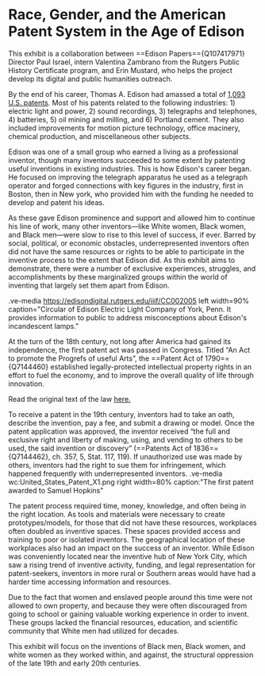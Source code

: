 # Race, Gender, and the American Patent System in the Age of Edison

This exhibit is a collaboration between ==Edison Papers=={Q107417971} Director Paul Israel, intern Valentina Zambrano from the Rutgers Public History Certificate program, and Erin Mustard, who helps the project develop its digital and public humanities outreach.

By the end of his career, Thomas A. Edison had amassed a total of [1,093 U.S. patents](https://archive.org/details/edison-patent). Most of his patents related to the following industries: 1) electric light and power, 2) sound recordings, 3) telegraphs and telephones, 4) batteries, 5) oil mining and milling, and 6) Portland cement. They also included improvements for motion picture technology, office macinery, chemical production, and miscellaneous other subjects. 

Edison was one of a small group who earned a living as a professional inventor, though many inventors succeeded to some extent by patenting useful inventions in existing industries. This is how Edison's career began. He focused on improving the telegraph apparatus he used as a telegraph operator and forged connections with key figures in the industry, first in Boston, then in New york, who provided him with the funding he needed to develop and patent his ideas. 

As these gave Edison prominence and support and allowed him to continue his line of work, many other inventors—like White women, Black women, and Black men—were slow to rise to this level of success, if ever. Barred by social, political, or economic obstacles, underrepresented inventors often did not have the same resources or rights to be able to participate in the inventive process to the extent that Edison did. As this exhibit aims to demonstrate, there were a number of exclusive experiences, struggles, and accomplishments by these marginalized groups within the world of inventing that largely set them apart from Edison. 

.ve-media https://edisondigital.rutgers.edu/iiif/CC002005 left width=90% caption="Circular of Edison Electric Light Company of York, Penn. It provides information to public to address misconceptions about Edison's incandescent lamps."
 

At the turn of the 18th century, not long after America had gained its independence, the first patent act was passed in Congress. Titled “An Act to promote the Progrefs of useful Arts”, the ==Patent Act of 1790=={Q7144460} established legally-protected intellectual property rights in an effort to fuel the economy, and to improve the overall quality of life through innovation. 

Read the original text of the law [here.](https://en.wikisource.org/wiki/United_States_Statutes_at_Large/Volume_1/1st_Congress/2nd_Session/Chapter_7)

To receive a patent in the 19th century, inventors had to take an oath, describe the invention, pay a fee, and submit a drawing or model. Once the patent application was approved, the inventor received “the full and exclusive right and liberty of making, using, and vending to others to be used, the said invention or discovery” (==Patents Act of 1836=={Q7144462}, ch. 357, 5, Stat. 117, 119). If unauthorized use was made by others, inventors had the right to sue them for infringement, which happened frequently with underrepresented inventors. 
.ve-media wc:United_States_Patent_X1.png right width=80% caption:"The first patent awarded to Samuel Hopkins"

The patent process required time, money, knowledge, and often being in the right location. As tools and materials were necessary to create prototypes/models, for those that did not have these resources, workplaces often doubled as inventive spaces. These spaces provided access and training to poor or isolated inventors. The geographical location of these workplaces also had an impact on the success of an inventor. While Edison was conveniently located near the inventive hub of New York City, which saw a rising trend of inventive activity, funding, and legal representation for patent-seekers, inventors in more rural or Southern areas would have had a harder time accessing information and resources.

Due to the fact that women and enslaved people around this time were not allowed to own property, and because they were often discouraged from going to school or gaining valuable working experience in order to invent. These groups lacked the financial resources, education, and scientific community that White men had utilized for decades.

This exhibit will focus on the inventions of Black men, Black women, and white women as they worked within, and against, the structural oppression of the late 19th and early 20th centuries.
